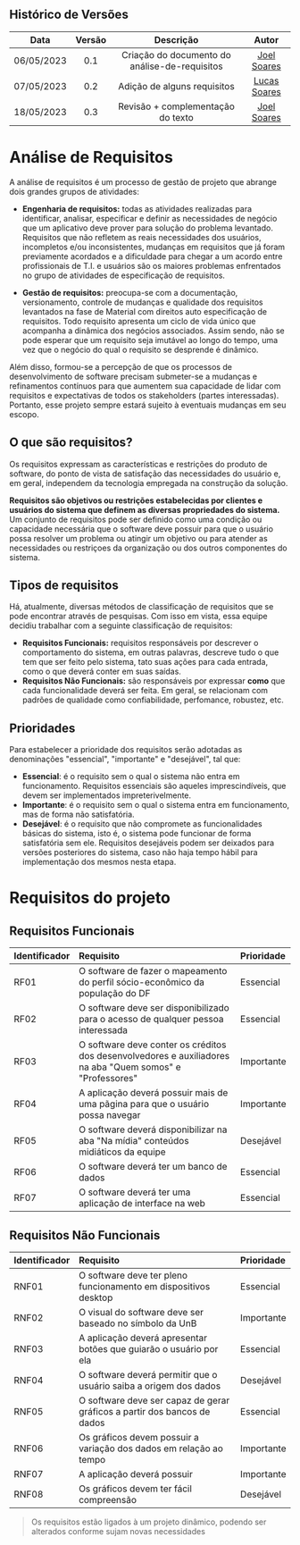 ## Histórico de Versões

| Data       | Versão | Descrição                         | Autor             |
| :--------: | :----: | :----------:                      | :---------------: |
| 06/05/2023 |  0.1   | Criação do documento do análise-de-requisitos  | [Joel Soares](https://github.com/JoelSRangel)|
| 07/05/2023 |  0.2   | Adição de alguns requisitos  | [Lucas Soares](https://github.com/soaresrlucas)|
| 18/05/2023 |  0.3   | Revisão + complementação do texto    | [Joel Soares](https://github.com/JoelSRangel)|

# Análise de Requisitos

A análise de requisitos é um processo de gestão de projeto que abrange dois grandes grupos de atividades:

- **Engenharia de requisitos:** todas as atividades realizadas para identificar, analisar, especificar e definir as necessidades de negócio que um aplicativo deve prover para solução do problema levantado. Requisitos que não refletem as reais necessidades dos usuários, incompletos e/ou inconsistentes, mudanças em requisitos que já foram previamente acordados e a dificuldade para chegar a um acordo entre profissionais de T.I. e usuários são os maiores problemas enfrentados no grupo de atividades de especificação de requisitos.

- **Gestão de requisitos:** preocupa-se com a documentação, versionamento, controle de mudanças e qualidade dos requisitos levantados na fase de Material com direitos auto especificação de requisitos. Todo requisito apresenta um ciclo de vida único que acompanha a dinâmica dos negócios associados. Assim sendo, não se pode esperar que um requisito seja imutável ao longo do tempo, uma vez que o negócio do qual o requisito se desprende é dinâmico.

Além disso, formou-se a percepção de que os processos de desenvolvimento de software precisam submeter-se a mudanças e refinamentos contínuos para que aumentem sua capacidade de lidar com requisitos e expectativas de todos os stakeholders (partes interessadas). Portanto, esse projeto sempre estará sujeito à eventuais mudanças em seu escopo.


## O que são requisitos?

Os requisitos expressam as características e restrições do produto de software, do ponto de vista de satisfação das necessidades do usuário e, em geral, independem da tecnologia empregada na construção da solução.

**Requisitos são objetivos ou restrições estabelecidas por clientes e usuários do sistema que definem as diversas propriedades do sistema.** Um conjunto de requisitos pode ser definido como uma condição ou capacidade necessária que o software deve possuir para que o usuário possa resolver um problema ou atingir um objetivo ou para atender as necessidades ou restriçoes da organização ou dos outros componentes do sistema.

## Tipos de requisitos

Há, atualmente, diversas métodos de classificação de requisitos que se pode encontrar através de pesquisas. Com isso em vista, essa equipe decidiu trabalhar com a seguinte classificação de requisitos:

- **Requisitos Funcionais:** requisitos responsáveis por descrever o comportamento do sistema, em outras palavras, descreve tudo o que tem que ser feito pelo sistema, tato suas ações para cada entrada, como o que deverá conter em suas saídas.
- **Requisitos Não Funcionais:** são responsáveis por expressar **como** que cada funcionalidade deverá ser feita. Em geral, se relacionam com padrões de qualidade como confiabilidade, perfomance, robustez, etc.

## Prioridades

 Para estabelecer a prioridade dos requisitos serão adotadas as denominações "essencial", "importante" e "desejável", tal que:
 
- **Essencial**: é o requisito sem o qual o sistema não entra em funcionamento. Requisitos essenciais são aqueles imprescindíveis, que devem ser implementados impreterivelmente.
- **Importante**: é o requisito sem o qual o sistema entra em funcionamento, mas de forma não satisfatória. 
- **Desejável**: é o requisito que não compromete as funcionalidades básicas do sistema, isto é, o sistema pode funcionar de forma satisfatória sem ele. Requisitos desejáveis podem ser deixados para versões posteriores do sistema, caso não haja tempo hábil para implementação dos mesmos nesta etapa.

# Requisitos do projeto

## Requisitos Funcionais

| Identificador                 | Requisito                                                                   | Prioridade |
| :---------------------------- | :-------------------------------------------------------------------------- |  :-------- |
| RF01                          | O software de fazer o mapeamento do perfil sócio-econômico da população do DF |Essencial |
| RF02                          | O software deve ser disponibilizado para o acesso de qualquer pessoa interessada | Essencial|
| RF03                          | O software deve conter os créditos dos desenvolvedores e auxiliadores na aba "Quem somos" e "Professores"  |Importante|
| RF04                          | A aplicação deverá possuir mais de uma pãgina para que o usuário possa navegar          |Importante|
| RF05                          | O software deverá disponibilizar na aba "Na mídia" conteúdos midiáticos da equipe |Desejável|
| RF06                          | O software deverá ter um banco de dados |Essencial |
| RF07                          | O software deverá ter uma aplicação de interface na web |Essencial |

## Requisitos Não Funcionais

| Identificador                 | Requisito                                                            | Prioridade |
| :---------------------------- | :------------------------------------------------------------------- |  :-------- |
| RNF01                         | O software deve ter pleno funcionamento em dispositivos desktop      |Essencial|
| RNF02                         | O visual do software deve ser baseado no símbolo da UnB              |Importante|
| RNF03                         | A aplicação deverá apresentar botões que guiarão o usuário por ela          |Essencial|
| RNF04                         | O software deverá permitir que o usuário saiba a origem dos dados         |Desejável|
| RNF05                         | O software deve ser capaz de gerar gráficos a partir dos bancos de dados    |Essencial |
| RNF06                         | Os gráficos devem possuir a variação dos dados em relação ao tempo          |Importante|
| RNF07                         | A aplicação deverá possuir           |Importante|
| RNF08                         | Os gráficos devem ter fácil compreensão                                     |Desejável|

> Os requisitos estão ligados à um projeto dinâmico, podendo ser alterados conforme sujam novas necessidades
